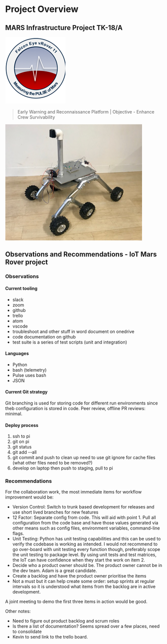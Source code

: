 # Project Overview #

## MARS Infrastructure Project TK-18/A ##

![logo](images/falconeye.png)

> Early Warning and Reconnaissance Platform | Objective - Enhance Crew Survivability

![Rover scale model](images/rover.png)

## Observations and Recommendations - IoT Mars Rover project ##

### Observations ###

#### Current tooling ####

* slack
* zoom
* github
* trello
* atom
* vscode
* troubleshoot and other stuff in word document on onedrive
* code documentation on github
* test suite is a series of test scripts (unit and integration)

#### Languages ####

* Python
* bash (telemetry)
* Pulse uses bash
* JSON

#### Current Git strategy ####

Git branching is used for storing code for different run environments since theb configuration is stored in code.
Peer review, offline PR reviews: minimal.

#### Deploy process ####

1. ssh to pi
2. git on pi
3. git status
4. git add --all
5. git commit and push to clean up
need to use git ignore for cache files (what other files need to be removed?)
6. develop on laptop then push to staging, pull to pi

### Recommendations ###

For the collaboration work, the most immediate items for workflow improvement would be:

* Version Control: Switch to trunk based development for releases and use short lived branches for new features
* 12 Factor: Separate config from code. This will aid with point 1. Pull all configuration from the code base and have those values generated via other means such as config files, environment variables, command-line flags.
* Unit Testing: Python has unit testing capabilities and this can be used to verify the codebase is working as intended. I would not recommend to go over-board with unit testing every function though, preferably scope the unit testing to package level. By using unit tests and test matrices, the IoT can have confidence when they start the work on item 2.
* Decide who a product owner should be. The product owner cannot be in the dev team.  Adam is a great candidate.
* Create a backlog and have the product owner prioritise the items
* Not a must but it can help create some order: setup sprints at regular intervals so it is understood what items from the backlog are in active development.

A joint meeting to demo the first three items in action would be good.  

Other notes:

* Need to figure out product backlog and scrum roles
* Is there a list of documentation?  Seems spread over a few places, need to consolidate
* Kevin to send link to the trello board.
